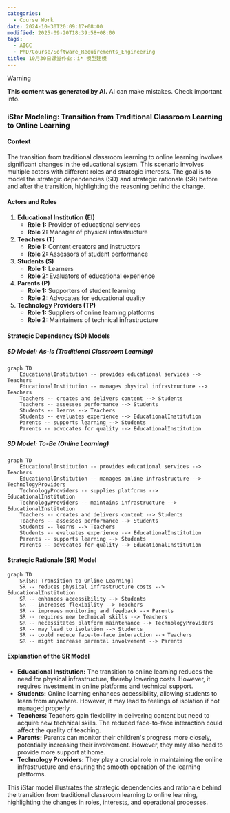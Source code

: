 ```yaml
---
categories:
  - Course Work
date: 2024-10-30T20:09:17+08:00
modified: 2025-09-20T18:39:58+08:00
tags:
  - AIGC
  - PhD/Course/Software_Requirements_Engineering
title: 10月30日课堂作业：i* 模型建模
---
```


> [!WARNING]
> **This content was generated by AI.**
> AI can make mistakes. Check important info.

### iStar Modeling: Transition from Traditional Classroom Learning to Online Learning

#### Context

The transition from traditional classroom learning to online learning involves significant changes in the educational system. This scenario involves multiple actors with different roles and strategic interests. The goal is to model the strategic dependencies (SD) and strategic rationale (SR) before and after the transition, highlighting the reasoning behind the change.

#### Actors and Roles

1. **Educational Institution (EI)**
   - **Role 1:** Provider of educational services
   - **Role 2:** Manager of physical infrastructure
2. **Teachers (T)**
   - **Role 1:** Content creators and instructors
   - **Role 2:** Assessors of student performance
3. **Students (S)**
   - **Role 1:** Learners
   - **Role 2:** Evaluators of educational experience
4. **Parents (P)**
   - **Role 1:** Supporters of student learning
   - **Role 2:** Advocates for educational quality
5. **Technology Providers (TP)**
   - **Role 1:** Suppliers of online learning platforms
   - **Role 2:** Maintainers of technical infrastructure

#### Strategic Dependency (SD) Models

##### SD Model: As-Is (Traditional Classroom Learning)

```mermaid
graph TD
    EducationalInstitution -- provides educational services --> Teachers
    EducationalInstitution -- manages physical infrastructure --> Teachers
    Teachers -- creates and delivers content --> Students
    Teachers -- assesses performance --> Students
    Students -- learns --> Teachers
    Students -- evaluates experience --> EducationalInstitution
    Parents -- supports learning --> Students
    Parents -- advocates for quality --> EducationalInstitution
```

##### SD Model: To-Be (Online Learning)

```mermaid
graph TD
    EducationalInstitution -- provides educational services --> Teachers
    EducationalInstitution -- manages online infrastructure --> TechnologyProviders
    TechnologyProviders -- supplies platforms --> EducationalInstitution
    TechnologyProviders -- maintains infrastructure --> EducationalInstitution
    Teachers -- creates and delivers content --> Students
    Teachers -- assesses performance --> Students
    Students -- learns --> Teachers
    Students -- evaluates experience --> EducationalInstitution
    Parents -- supports learning --> Students
    Parents -- advocates for quality --> EducationalInstitution
```

#### Strategic Rationale (SR) Model

```mermaid
graph TD
    SR[SR: Transition to Online Learning]
    SR -- reduces physical infrastructure costs --> EducationalInstitution
    SR -- enhances accessibility --> Students
    SR -- increases flexibility --> Teachers
    SR -- improves monitoring and feedback --> Parents
    SR -- requires new technical skills --> Teachers
    SR -- necessitates platform maintenance --> TechnologyProviders
    SR -- may lead to isolation --> Students
    SR -- could reduce face-to-face interaction --> Teachers
    SR -- might increase parental involvement --> Parents
```

#### Explanation of the SR Model

- **Educational Institution:** The transition to online learning reduces the need for physical infrastructure, thereby lowering costs. However, it requires investment in online platforms and technical support.
- **Students:** Online learning enhances accessibility, allowing students to learn from anywhere. However, it may lead to feelings of isolation if not managed properly.
- **Teachers:** Teachers gain flexibility in delivering content but need to acquire new technical skills. The reduced face-to-face interaction could affect the quality of teaching.
- **Parents:** Parents can monitor their children's progress more closely, potentially increasing their involvement. However, they may also need to provide more support at home.
- **Technology Providers:** They play a crucial role in maintaining the online infrastructure and ensuring the smooth operation of the learning platforms.

This iStar model illustrates the strategic dependencies and rationale behind the transition from traditional classroom learning to online learning, highlighting the changes in roles, interests, and operational processes.
